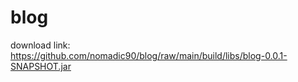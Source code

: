 # blog

download link: https://github.com/nomadic90/blog/raw/main/build/libs/blog-0.0.1-SNAPSHOT.jar

